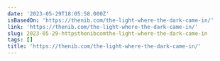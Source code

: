 ```yaml
---
date: '2023-05-29T18:05:58.000Z'
isBasedOn: 'https://thenib.com/the-light-where-the-dark-came-in/'
link: 'https://thenib.com/the-light-where-the-dark-came-in/'
slug: 2023-05-29-httpsthenibcomthe-light-where-the-dark-came-in
tags: []
title: 'https://thenib.com/the-light-where-the-dark-came-in/'
---
```


